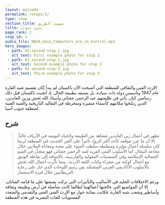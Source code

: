 ```yaml
---
layout: episode
permalink: /stops/2/
type: stop
section_title: تمهيد الطريق
title: بدون عنوان
page_rank: 2
stop_id: 2
audio_file: NASA_main_Computers_are_in_Control.mp3
hero_images:
 - path: 02-second-stop-1.jpg
   alt_text: First example photo for stop 2
 - path: 02-second-stop-2.jpg
   alt_text: Second example photo for stop 2
 - path: 02-second-stop-3.jpg
   alt_text: Third example photo for stop 2
---
```


الإرث الفني والثقافي للمنطقة التي أصبحت الآن باكستان لم يبدأ إبّان تقسيم شبه القارة عام 1947 وتأسيس دولة ذات سيادة، بل يسبقه بطبيعة الحال. إذ أنجبت باكستان قبل ذلك رسامين كبار، يأتي في طليعتهم عبد الرحمن چغتائي وأستاذ الله بَخش وزين العابدين، الذين رسَّخوا مكانتهم كأسماء متميزة ومنخرطة في التقاليد التاريخية والفنية الغنية لمنطقة جنوب آسيا.

## شرح
> تظهر في أعمال زين العابدين مَشاهد من الطبيعة والحياة اليومية في الأرياف غالباً. إلا أن ما عزز موقعه كأحد أكثر الرواد تأثيراً على الفن الحديث في المنطقة لربما كان سلسلة أعمال مؤثرة ومبسَّطة سلّطت الضوء على محنة ومعاناة الملايين خلال مجاعة البنغال. أما الأسلوب الفني الفريد لعبد الرحمن چغتائي فهو متجذِّر في القيم الجمالية الإسلامية وفن المنمنمات المغولية والفارسية، بالإضافة إلى تفاعله الوثيق مع أعمال كوكبة من شعراء وكتاب اللغة الأردية. بينما تأثَّرت أعمال الله بَخش بالأسلوب الأكاديمي الغربي المتجسِّد بفن رسم اللوحات الذي حاز على رعاية البريطانيين خلال فترة الاستعمار.


ورغم الاختلافات الجلية في الأساليب والتأثيرات التي تركت بصمتها على ما قدّمه الفنانان، إلا أن المواضيع التي عالجتها أعمالهما لطالما كانت متأصلة في أرض وطبيعة وثقافة وأساطير وشعب شبه القارة، فكانت بمثابة حوار مع الإرث الفني الغني والتقدمي والمتعدد المستويات للغات البصرية في هذه المنطقة



